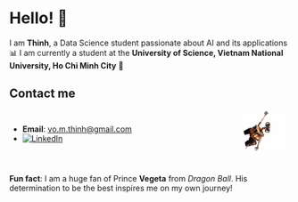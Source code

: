 # Hello! 👋

I am **Thinh**, a Data Science student passionate about AI and its applications 📊
I am currently a student at the **University of Science, Vietnam National University, Ho Chi Minh City** **🔬**

## Contact me

<div style="display: flex; justify-content: space-between; align-items: center;">
    <div>

  - **Email**: vo.m.thinh@gmail.com  
  - [![LinkedIn](https://img.shields.io/badge/LinkedIn-ThinhVoMinh-blue?style=flat&logo=linkedin)](https://www.linkedin.com/in/vmthinh)
    </div>
    <div style="margin-left: auto;">
    <img src="assets/wall-e-hanging-around.gif" alt="Wall-E hanging around" width="90">
    </div>
</div>

<br>

**Fun fact**: I am a huge fan of Prince **Vegeta** from *Dragon Ball*. His determination to be the best inspires me on my own journey!